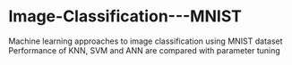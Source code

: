 # Image-Classification---MNIST
Machine learning approaches to image classification using MNIST dataset
Performance of KNN, SVM and ANN are compared with parameter tuning
